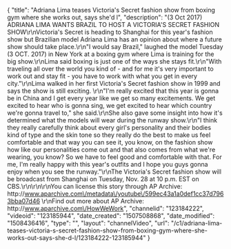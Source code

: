 {
    "title": "Adriana Lima teases Victoria's Secret fashion show from boxing gym where she works out, says she'd l",
    "description": "(3 Oct 2017) ADRIANA LIMA WANTS BRAZIL TO HOST A VICTORIA'S SECRET FASHION SHOW\r\nVictoria's Secret is heading to Shanghai for this year's fashion show but Brazilian model Adriana Lima has an opinion about where a future show should take place.\r\n\"I would say Brazil,\" laughed the model Tuesday (3 OCT. 2017) in New York at a boxing gym where Lima is training for the big show.\r\nLima said boxing is just one of the ways she stays fit.\r\n\"With traveling all over the world you kind of - and for me it's very important to work out and stay fit - you have to work with what you get in every city.\"\r\nLima walked in her first Victoria's Secret fashion show in 1999 and says the show is still exciting. \r\n\"I'm really excited that this year is gonna be in China and I get every year like we get so many excitements. We get excited to hear who is gonna sing, we get excited to hear which country we're gonna travel to,\" she said.\r\nShe also gave some insight into how it's determined what the models will wear during the runway show.\r\n\"I think they really carefully think about every girl's personality and their bodies kind of type and the skin tone so they really do the best to make us feel comfortable and that way you can see it, you know, on the fashion show how like our personalities come out and that also comes from what we're wearing, you know? So we have to feel good and comfortable with that. For me, I'm really happy with this year's outfits and I hope you guys gonna enjoy when you see the runway.\"\r\nThe Victoria's Secret fashion show will be broadcast from Shanghai on Tuesday, Nov. 28 at 10 p.m. EST on CBS.\r\n\r\n\r\nYou can license this story through AP Archive: http:\/\/www.aparchive.com\/metadata\/youtube\/599ec43a1a0def1cc37d7963bba07d46 \r\nFind out more about AP Archive: http:\/\/www.aparchive.com\/HowWeWork",
    "channelid": "123184222",
    "videoid": "123185944",
    "date_created": "1507508868",
    "date_modified": "1508436416",
    "type": "",
    "layout": "channelVideo",
    "url": "\/c1\/adriana-lima-teases-victoria-s-secret-fashion-show-from-boxing-gym-where-she-works-out-says-she-d-l\/123184222-123185944"
}